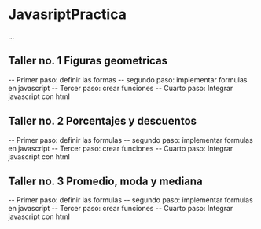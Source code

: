 # JavasriptPractica

...

## Taller no. 1 Figuras geometricas

-- Primer paso: definir las formas
-- segundo paso: implementar formulas en javascript
-- Tercer paso: crear funciones
-- Cuarto paso: Integrar javascript con html


## Taller no. 2 Porcentajes y descuentos

-- Primer paso: definir las formulas
-- segundo paso: implementar formulas en javascript
-- Tercer paso: crear funciones
-- Cuarto paso: Integrar javascript con html


## Taller no. 3 Promedio, moda y mediana

-- Primer paso: definir las formulas
-- segundo paso: implementar formulas en javascript
-- Tercer paso: crear funciones
-- Cuarto paso: Integrar javascript con html